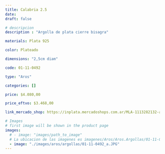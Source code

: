 ```yaml
---
title: Calabria 2.5
date: 
draft: false

# descripcion
description : "Argolla de plata cierre bisagra"

materials: Plata 925

color: Plateado

dimensions: "2,5cm diam"

code: 01-11-0492

type: "Aros"

categories: []

price: $4.080,00

price_eftvo: $3.468,00

link_mercado_shop: https://inplata.mercadoshops.com.ar/MLA-1113282132-argollitas-de-plata-925-facetadas-calabria-2.5-_JM

# Images
# first image will be shown in the product page
images:
  # - image: "images/path_to_image"
  # La ubicacion de las imagenes es imagenes/Aros/Aros.Argollas/01-11-0492-calabria-2.5
  - image: "./images/aros/argollas/01-11-0492_a.JPG"
---
```

